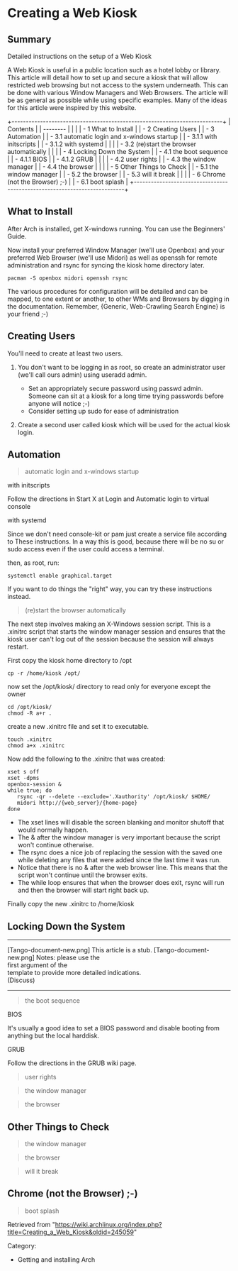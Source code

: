 Creating a Web Kiosk
====================

  Summary
  ---------------------------------------------------
  Detailed instructions on the setup of a Web Kiosk

A Web Kiosk is useful in a public location such as a hotel lobby or
library. This article will detail how to set up and secure a kiosk that
will allow restricted web browsing but not access to the system
underneath. This can be done with various Window Managers and Web
Browsers. The article will be as general as possible while using
specific examples. Many of the ideas for this article were inspired by
this website.

+--------------------------------------------------------------------------+
| Contents                                                                 |
| --------                                                                 |
|                                                                          |
| -   1 What to Install                                                    |
| -   2 Creating Users                                                     |
| -   3 Automation                                                         |
|     -   3.1 automatic login and x-windows startup                        |
|         -   3.1.1 with initscripts                                       |
|         -   3.1.2 with systemd                                           |
|                                                                          |
|     -   3.2 (re)start the browser automatically                          |
|                                                                          |
| -   4 Locking Down the System                                            |
|     -   4.1 the boot sequence                                            |
|         -   4.1.1 BIOS                                                   |
|         -   4.1.2 GRUB                                                   |
|                                                                          |
|     -   4.2 user rights                                                  |
|     -   4.3 the window manager                                           |
|     -   4.4 the browser                                                  |
|                                                                          |
| -   5 Other Things to Check                                              |
|     -   5.1 the window manager                                           |
|     -   5.2 the browser                                                  |
|     -   5.3 will it break                                                |
|                                                                          |
| -   6 Chrome (not the Browser) ;-)                                       |
|     -   6.1 boot splash                                                  |
+--------------------------------------------------------------------------+

What to Install
---------------

After Arch is installed, get X-windows running. You can use the
Beginners' Guide.

Now install your preferred Window Manager (we'll use Openbox) and your
preferred Web Browser (we'll use Midori) as well as openssh for remote
administration and rsync for syncing the kiosk home directory later.

    pacman -S openbox midori openssh rsync

The various procedures for configuration will be detailed and can be
mapped, to one extent or another, to other WMs and Browsers by digging
in the documentation. Remember, {Generic, Web-Crawling Search Engine} is
your friend ;-)

Creating Users
--------------

You'll need to create at least two users.

1.  You don't want to be logging in as root, so create an administrator
    user (we'll call ours admin) using useradd admin.
    -   Set an appropriately secure password using passwd admin. Someone
        can sit at a kiosk for a long time trying passwords before
        anyone will notice ;-)
    -   Consider setting up sudo for ease of administration

2.  Create a second user called kiosk which will be used for the actual
    kiosk login.

Automation
----------

> automatic login and x-windows startup

with initscripts

Follow the directions in Start X at Login and Automatic login to virtual
console

with systemd

Since we don't need console-kit or pam just create a service file
according to These instructions. In a way this is good, because there
will be no su or sudo access even if the user could access a terminal.

then, as root, run:

    systemctl enable graphical.target

If you want to do things the "right" way, you can try these instructions
instead.

> (re)start the browser automatically

The next step involves making an X-Windows session script. This is a
.xinitrc script that starts the window manager session and ensures that
the kiosk user can't log out of the session because the session will
always restart.

First copy the kiosk home directory to /opt

    cp -r /home/kiosk /opt/

now set the /opt/kiosk/ directory to read only for everyone except the
owner

    cd /opt/kiosk/
    chmod -R a+r .

create a new .xinitrc file and set it to executable.

    touch .xinitrc
    chmod a+x .xinitrc

Now add the following to the .xinitrc that was created:

    xset s off
    xset -dpms
    openbox-session &
    while true; do
       rsync -qr --delete --exclude='.Xauthority' /opt/kiosk/ $HOME/
       midori http://{web_server}/{home-page}
    done

-   The xset lines will disable the screen blanking and monitor shutoff
    that would normally happen.
-   The & after the window manager is very important because the script
    won't continue otherwise.
-   The rsync does a nice job of replacing the session with the saved
    one while deleting any files that were added since the last time it
    was run.
-   Notice that there is no & after the web browser line. This means
    that the script won't continue until the browser exits.
-   The while loop ensures that when the browser does exit, rsync will
    run and then the browser will start right back up.

Finally copy the new .xinitrc to /home/kiosk

Locking Down the System
-----------------------

  ------------------------ ------------------------ ------------------------
  [Tango-document-new.png] This article is a stub.  [Tango-document-new.png]
                           Notes: please use the    
                           first argument of the    
                           template to provide more 
                           detailed indications.    
                           (Discuss)                
  ------------------------ ------------------------ ------------------------

> the boot sequence

BIOS

It's usually a good idea to set a BIOS password and disable booting from
anything but the local harddisk.

GRUB

Follow the directions in the GRUB wiki page.

> user rights

> the window manager

> the browser

Other Things to Check
---------------------

> the window manager

> the browser

> will it break

Chrome (not the Browser) ;-)
----------------------------

> boot splash

Retrieved from
"https://wiki.archlinux.org/index.php?title=Creating_a_Web_Kiosk&oldid=245059"

Category:

-   Getting and installing Arch
